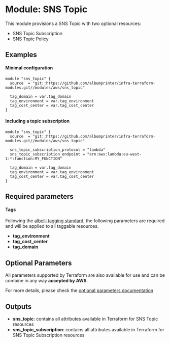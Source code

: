 # Module: SNS Topic

This module provisions a SNS Topic with two optional resources:

* SNS Topic Subscription
* SNS Topic Policy

## Examples 

#### Minimal configuration
```
module "sns_topic" {
  source  = "git::https://github.com/albumprinter/infra-terraform-modules.git//modules/aws/sns_topic"

  tag_domain = var.tag_domain
  tag_environment = var.tag_environment
  tag_cost_center = var.tag_cost_center
}
```

#### Including a topic subscription
```
module "sns_topic" {
  source  = "git::https://github.com/albumprinter/infra-terraform-modules.git//modules/aws/sns_topic"

  sns_topic_subscription_protocol = "lambda"
  sns_topic_subscription_endpoint = "arn:aws:lambda:eu-west-1:*:function:MY_FUNCTION"

  tag_domain = var.tag_domain
  tag_environment = var.tag_environment
  tag_cost_center = var.tag_cost_center
}
```

## Required parameters

#### Tags
Following the [albelli tagging standard](https://wiki.albelli.net/wiki/Albelli_AWS_Tagging_standards), the following parameters are required and will be applied to all taggable resources.

* **tag_environment**
* **tag_cost_center**
* **tag_domain**

## Optional Parameters

All parameters supported by Terraform are also available for use and can be combine in any way **accepted by AWS**.

For more details, please check the [optional parameters documentation](docs/optional_parameters.md)

## Outputs

* **sns_topic**: contains all attributes available in Terraform for SNS Topic resources
* **sns_topic_subscription**: contains all attributes available in Terraform for SNS Topic Subscription resources